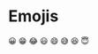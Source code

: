 # Emojis

<p>
    &#128512
    &#128513
    &#128514
    &#128515
    &#128516
    &#128517
    &#128518
    &#128519
</p>
